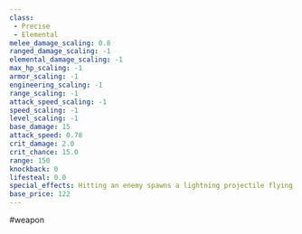 ```yaml
---
class: 
 - Precise
 - Elemental
melee_damage_scaling: 0.8
ranged_damage_scaling: -1
elemental_damage_scaling: -1
max_hp_scaling: -1
armor_scaling: -1
engineering_scaling: -1
range_scaling: -1
attack_speed_scaling: -1
speed_scaling: -1
level_scaling: -1
base_damage: 15
attack_speed: 0.78
crit_damage: 2.0
crit_chance: 15.0
range: 150
knockback: 0
lifesteal: 0.0
special_effects: Hitting an enemy spawns a lightning projectile flying towards another random enemy that bounces -/1/2/3 times and inflicts 5/8/12/15 + (100%) damage
base_price: 122
---
```

#weapon